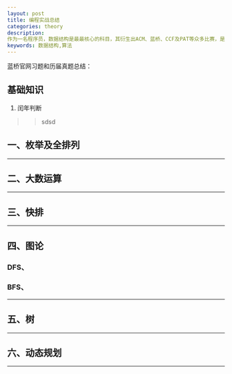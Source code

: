 ```yaml
---
layout: post
title: 编程实战总结
categories: theory
description: 
作为一名程序员，数据结构是最最核心的科目，其衍生出ACM、蓝桥、CCF及PAT等众多比赛，是时候出一篇帖子来专门总结了。
keywords: 数据结构,算法
---
```


蓝桥官网习题和历届真题总结：

## 基础知识

1. 闰年判断
>>sdsd


## 一、枚举及全排列

---

## 二、大数运算

---

## 三、快排

---

## 四、图论

### DFS、


### BFS、

---

## 五、树

---

## 六、动态规划

---


